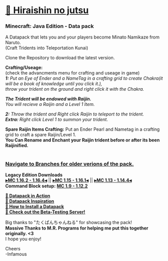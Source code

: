 # [🎥 Hiraishin no jutsu](https://youtu.be/dOuJNRJvqmY)
### Minecraft: Java Edition - Data pack  

A Datapack that lets you and your players become Minato Namikaze from Naruto.    
      (Craft Tridents into Teleportation Kunai)  

Clone the Repository to download the latest version.  

**Crafting/Useage:**   
(check the advancments menu for crafting and useage in game)  
_**1:** Put an Eye of Ender and a NameTag in a crafting grid to create Chakra(it will be a book of knowledge until you click it.),  
throw your trident on the ground and right click it with the Chakra._   


*__The Trident will be endowed with Raijin.__   
You will recieve a Raijin and a Level 1 Item.*  

_**2:** Throw the trident and Right click Raijin to teleport to the trident._    
_**Extra:** Right click Level 1 to summon your trident._    

**Spare Raijin Items Crafting:** Put an Ender Pearl and Nametag in a crafting grid to craft a spare Raijin/Level 1.    
      **You Can Rename and Enchant your Raijin trident before or after its been Raijinified.**  

#

### [Navigate to Branches for older verions of the pack.](https://github.com/InfamousMusicify/Flying-Raijin/branches)

**Legacy Edition Downloads**  
**[⫸MC 1.16.2 - 1.16.4⫷](https://github.com/InfamousMusicify/Flying-Raijin/raw/Legacy/Raijin%20LV0.3.zip)** || **[⫸MC 1.15 - 1.16.1⫷](https://github.com/InfamousMusicify/Flying-Raijin/raw/Legacy/Raijin%20LV0.2.zip)** || **[⫸MC 1.13 - 1.14.4⫷](https://github.com/InfamousMusicify/Flying-Raijin/raw/Legacy/Raijin%20LV0.1.zip)**    
**Command Block setup:** **[MC 1.9 - 1.12.2](https://github.com/InfamousMusicify/Flying-Raijin/tree/MC-1.11-1.12.2)**  

**[🔗 Datapack in Action](https://youtu.be/dOuJNRJvqmY)  
[🔗 Datapack Inspiration](https://youtu.be/Fd_vSRkGlv8)  
[🔗 How to Install a Datapack](https://www.youtube.com/watch?v=4Dxzw12TQcg)    
[🔗 Check out the Beta-Testing Server!](https://bit.ly/2TizsgS)**  

Big thanks to "たくぱんちゃんねる" for showcasing the pack!  
**Massive Thanks to M.R. Programs for helping me put this together originally. <3**  
I hope you enjoy!  

Cheers  
-Infamous
